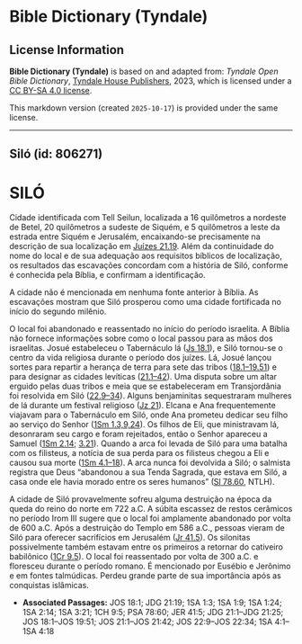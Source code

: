 # Bible Dictionary (Tyndale)

## License Information

**Bible Dictionary (Tyndale)** is based on and adapted from: _Tyndale Open Bible Dictionary_, [Tyndale House Publishers](https://tyndaleopenresources.com/), 2023, which is licensed under a [CC BY-SA 4.0 license](https://creativecommons.org/licenses/by-sa/4.0/legalcode.en).

This markdown version (created `2025-10-17`) is provided under the same license.



--------------------------------

## Siló (id: 806271)

SILÓ
====

Cidade identificada com Tell Seilun, localizada a 16 quilômetros a nordeste de Betel, 20 quilômetros a sudeste de Siquém, e 5 quilômetros a leste da estrada entre Siquém e Jerusalém, encaixando\-se precisamente na descrição de sua localização em [Juízes 21\.19](https://ref.ly/Judg21:19). Além da continuidade do nome do local e de sua adequação aos requisitos bíblicos de localização, os resultados das escavações concordam com a história de Siló, conforme é conhecida pela Bíblia, e confirmam a identificação.

A cidade não é mencionada em nenhuma fonte anterior à Bíblia. As escavações mostram que Siló prosperou como uma cidade fortificada no início do segundo milênio.

O local foi abandonado e reassentado no início do período israelita. A Bíblia não fornece informações sobre como o local passou para as mãos dos israelitas. Josué estabeleceu o Tabernáculo lá ([Js 18\.1](https://ref.ly/Josh18:1)), e Siló tornou\-se o centro da vida religiosa durante o período dos juízes. Lá, Josué lançou sortes para repartir a herança de terra para sete das tribos ([18\.1–19\.51](https://ref.ly/Josh18:1-Josh19:51)) e para designar as cidades levíticas ([21\.1–42](https://ref.ly/Josh21:1-Josh21:42)). Uma disputa sobre um altar erguido pelas duas tribos e meia que se estabeleceram em Transjordânia foi resolvida em Siló ([22\.9–34](https://ref.ly/Josh22:9-Josh22:34)). Alguns benjaminitas sequestraram mulheres de lá durante um festival religioso ([Jz 21](https://ref.ly/Judg21:1-Judg21:25)). Elcana e Ana frequentemente viajavam para o Tabernáculo em Siló, onde Ana prometeu dedicar seu filho ao serviço do Senhor ([1Sm 1\.3,9,24](https://ref.ly/1Sam1:3,1Sam1:9,1Sam1:24)). Os filhos de Eli, que ministravam lá, desonraram seu cargo e foram rejeitados, então o Senhor apareceu a Samuel ([1Sm 2\.14](https://ref.ly/1Sam2:14); [3\.21](https://ref.ly/1Sam3:21)). Quando a arca foi levada de Siló para uma batalha com os filisteus, a notícia de sua perda para os filisteus chegou a Eli e causou sua morte ([1Sm 4\.1–18](https://ref.ly/1Sam4:1-1Sam4:18)). A arca nunca foi devolvida a Siló; o salmista registra que Deus “abandonou a sua Tenda Sagrada, que estava em Siló, a casa onde ele havia morado entre os seres humanos” ([Sl 78\.60](https://ref.ly/Ps78:60), NTLH).

A cidade de Siló provavelmente sofreu alguma destruição na época da queda do reino do norte em 722 a.C. A súbita escassez de restos cerâmicos no período Irom III sugere que o local foi amplamente abandonado por volta de 600 a.C. Após a destruição do Templo em 586 a.C., pessoas vieram de Siló para oferecer sacrifícios em Jerusalém ([Jr 41\.5](https://ref.ly/Jer41:5)). Os silonitas possivelmente também estavam entre os primeiros a retornar do cativeiro babilônico ([1Cr 9\.5](https://ref.ly/1Chr9:5)). O local foi reassentado por volta de 300 a.C. e floresceu durante o período romano. É mencionado por Eusébio e Jerônimo e em fontes talmúdicas. Perdeu grande parte de sua importância após as conquistas islâmicas.

* **Associated Passages:** JOS 18:1; JDG 21:19; 1SA 1:3; 1SA 1:9; 1SA 1:24; 1SA 2:14; 1SA 3:21; 1CH 9:5; PSA 78:60; JER 41:5; JDG 21:1–JDG 21:25; JOS 18:1–JOS 19:51; JOS 21:1–JOS 21:42; JOS 22:9–JOS 22:34; 1SA 4:1–1SA 4:18

